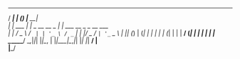    _____          _ _               _______                   
  / ____|        | (_)             |__   __|                  
 | |     ___   __| |_ _ __   __ _     | | ___  __ _ _ __ ___  
 | |    / _ \ / _` | | '_ \ / _` |    | |/ _ \/ _` | '_ ` _ \ 
 | |___| (_) | (_| | | | | | (_| |    | |  __/ (_| | | | | | |
  \_____\___/ \__,_|_|_| |_|\__, |    |_|\___|\__,_|_| |_| |_|
                             __/ |                            
                            |___/                             
